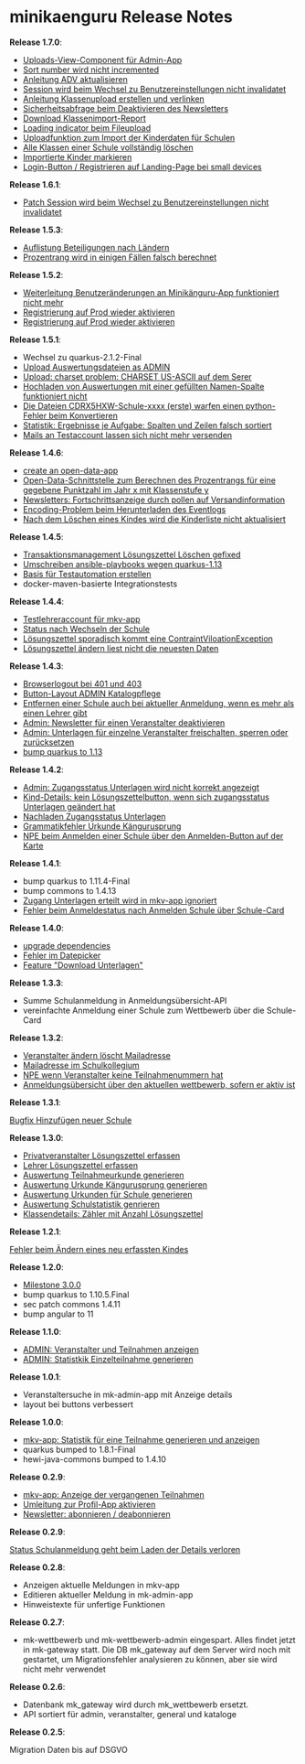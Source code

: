 # minikaenguru Release Notes

__Release 1.7.0__:

* [Uploads-View-Component für Admin-App](https://github.com/heike2718/minikaenguru/issues/311)
* [Sort number wird nicht incremented](https://github.com/heike2718/minikaenguru/issues/350)
* [Anleitung ADV aktualisieren](https://github.com/heike2718/minikaenguru/issues/283)
* [Session wird beim Wechsel zu Benutzereinstellungen nicht invalidatet](https://github.com/heike2718/minikaenguru/issues/335)
* [Anleitung Klassenupload erstellen und verlinken](https://github.com/heike2718/minikaenguru/issues/340)
* [Sicherheitsabfrage beim Deaktivieren des Newsletters](https://github.com/heike2718/minikaenguru/issues/278)
* [Download Klassenimport-Report](https://github.com/heike2718/minikaenguru/issues/341)
* [Loading indicator beim Fileupload](https://github.com/heike2718/minikaenguru/issues/321)
* [Uploadfunktion zum Import der Kinderdaten für Schulen](https://github.com/heike2718/minikaenguru/issues/79)
* [Alle Klassen einer Schule vollständig löschen](https://github.com/heike2718/minikaenguru/issues/331)
* [Importierte Kinder markieren](https://github.com/heike2718/minikaenguru/issues/339)
* [Login-Button / Registrieren auf Landing-Page bei small devices](https://github.com/heike2718/minikaenguru/issues/338)

__Release 1.6.1__:

* [Patch Session wird beim Wechsel zu Benutzereinstellungen nicht invalidatet](https://github.com/heike2718/minikaenguru/issues/335)

__Release 1.5.3__:

* [Auflistung Beteiligungen nach Ländern](https://github.com/heike2718/minikaenguru/issues/332)
* [Prozentrang wird in einigen Fällen falsch berechnet](https://github.com/heike2718/minikaenguru/issues/333)

__Release 1.5.2__:

* [Weiterleitung Benutzeränderungen an Minikänguru-App funktioniert nicht mehr](https://github.com/heike2718/minikaenguru/issues/322)
* [Registrierung auf Prod wieder aktivieren](https://github.com/heike2718/minikaenguru/issues/326)
* [Registrierung auf Prod wieder aktivieren](https://github.com/heike2718/minikaenguru/issues/326)

__Release 1.5.1__:

* Wechsel zu quarkus-2.1.2-Final
* [Upload Auswertungsdateien as ADMIN](https://github.com/heike2718/minikaenguru/issues/307)
* [Upload: charset problem: CHARSET US-ASCII auf dem Serer](https://github.com/heike2718/minikaenguru/issues/316)
* [Hochladen von Auswertungen mit einer gefüllten Namen-Spalte funktioniert nicht](https://github.com/heike2718/minikaenguru/issues/317)
* [Die Dateien CDRX5HXW-Schule-xxxx (erste) warfen einen python-Fehler beim Konvertieren](https://github.com/heike2718/minikaenguru/issues/318)
* [Statistik: Ergebnisse je Aufgabe: Spalten und Zeilen falsch sortiert](https://github.com/heike2718/minikaenguru/issues/319)
* [Mails an Testaccount lassen sich nicht mehr versenden](https://github.com/heike2718/minikaenguru/issues/320)

__Release 1.4.6__:

* [create an open-data-app](https://github.com/heike2718/minikaenguru/issues/302)
* [Open-Data-Schnittstelle zum Berechnen des Prozentrangs für eine gegebene Punktzahl im Jahr x mit Klassenstufe y](https://github.com/heike2718/minikaenguru/issues/172)
* [Newsletters: Fortschrittsanzeige durch pollen auf Versandinformation](https://github.com/heike2718/minikaenguru/issues/205)
* [Encoding-Problem beim Herunterladen des Eventlogs](https://github.com/heike2718/minikaenguru/issues/299)
* [Nach dem Löschen eines Kindes wird die Kinderliste nicht aktualisiert](https://github.com/heike2718/minikaenguru/issues/288)

__Release 1.4.5__:

* [Transaktionsmanagement Lösungszettel Löschen gefixed](https://github.com/heike2718/minikaenguru/issues/291)
* [Umschreiben ansible-playbooks wegen quarkus-1.13](https://github.com/heike2718/minikaenguru/issues/287)
* [Basis für Testautomation erstellen](https://github.com/heike2718/minikaenguru/issues/286)
* docker-maven-basierte Integrationstests

__Release 1.4.4__:

* [Testlehreraccount für mkv-app](https://github.com/heike2718/minikaenguru/issues/273)
* [Status nach Wechseln der Schule](https://github.com/heike2718/minikaenguru/issues/282)
* [Lösungszettel sporadisch kommt eine ContraintViloationException](https://github.com/heike2718/minikaenguru/issues/284)
* [Lösungszettel ändern liest nicht die neuesten Daten](https://github.com/heike2718/minikaenguru/issues/285)

__Release 1.4.3__:

* [Browserlogout bei 401 und 403](https://github.com/heike2718/minikaenguru/issues/275)
* [Button-Layout ADMIN Katalogpflege](https://github.com/heike2718/minikaenguru/issues/223)
* [Entfernen einer Schule auch bei aktueller Anmeldung, wenn es mehr als einen Lehrer gibt](https://github.com/heike2718/minikaenguru/issues/270)
* [Admin: Newsletter für einen Veranstalter deaktivieren](https://github.com/heike2718/minikaenguru/issues/271)
* [Admin: Unterlagen für einzelne Veranstalter freischalten, sperren oder zurücksetzen](https://github.com/heike2718/minikaenguru/issues/243)
* [bump quarkus to 1.13](https://github.com/heike2718/minikaenguru/issues/254)

__Release 1.4.2__:

* [Admin: Zugangsstatus Unterlagen wird nicht korrekt angezeigt](https://github.com/heike2718/minikaenguru/issues/258)
* [Kind-Details: kein Lösungszettelbutton, wenn sich zugangsstatus Unterlagen geändert hat](https://github.com/heike2718/minikaenguru/issues/264)
* [Nachladen Zugangsstatus Unterlagen](https://github.com/heike2718/minikaenguru/issues/255)
* [Grammatikfehler Urkunde Kängurusprung](https://github.com/heike2718/minikaenguru/issues/256)
* [NPE beim Anmelden einer Schule über den Anmelden-Button auf der Karte](https://github.com/heike2718/minikaenguru/issues/261)

__Release 1.4.1__:

* bump quarkus to 1.11.4-Final
* bump commons to 1.4.13
* [Zugang Unterlagen erteilt wird in mkv-app ignoriert](https://github.com/heike2718/minikaenguru/issues/245)
* [Fehler beim Anmeldestatus nach Anmelden Schule über Schule-Card](https://github.com/heike2718/minikaenguru/issues/232)


__Release 1.4.0__:

* [upgrade dependencies](https://github.com/heike2718/minikaenguru/issues/233)
* [Fehler im Datepicker](https://github.com/heike2718/minikaenguru/issues/236)
* [Feature "Download Unterlagen"](https://github.com/heike2718/minikaenguru/issues/194)


__Release 1.3.3__:

* Summe Schulanmeldung in Anmeldungsübersicht-API
* vereinfachte Anmeldung einer Schule zum Wettbewerb über die Schule-Card


__Release 1.3.2__:

* [Veranstalter ändern löscht Mailadresse](https://github.com/heike2718/minikaenguru/issues/226)
* [Mailadresse im Schulkollegium](https://github.com/heike2718/minikaenguru/issues/228)
* [NPE wenn Veranstalter keine Teilnahmenummern hat](https://github.com/heike2718/minikaenguru/issues/224)
* [Anmeldungsübersicht über den aktuellen wettbewerb, sofern er aktiv ist](https://github.com/heike2718/minikaenguru/issues/173)

__Release 1.3.1__:

[Bugfix Hinzufügen neuer Schule](https://github.com/heike2718/minikaenguru/issues/225)

__Release 1.3.0__:

* [Privatveranstalter Lösungszettel erfassen](https://github.com/heike2718/minikaenguru/issues/163)
* [Lehrer Lösungszettel erfassen](https://github.com/heike2718/minikaenguru/issues/166)
* [Auswertung Teilnahmeurkunde generieren](https://github.com/heike2718/minikaenguru/issues/167)
* [Auswertung Urkunde Kängurusprung generieren](https://github.com/heike2718/minikaenguru/issues/211)
* [Auswertung Urkunden für Schule generieren](https://github.com/heike2718/minikaenguru/issues/210)
* [Auswertung Schulstatistik genrieren](https://github.com/heike2718/minikaenguru/issues/209)
* [Klassendetails: Zähler mit Anzahl Lösungszettel](https://github.com/heike2718/minikaenguru/issues/219)

__Release 1.2.1__:

[Fehler beim Ändern eines neu erfassten Kindes](https://github.com/heike2718/minikaenguru/issues/213)


__Release 1.2.0__:

* [Milestone 3.0.0](https://github.com/heike2718/minikaenguru/milestone/3)
* bump quarkus to 1.10.5.Final
* sec patch commons 1.4.11
* bump angular to 11

__Release 1.1.0__:

* [ADMIN: Veranstalter und Teilnahmen anzeigen](https://github.com/heike2718/minikaenguru/issues/35)
* [ADMIN: Statistkik Einzelteilnahme generieren](https://github.com/heike2718/minikaenguru/issues/180)

__Release 1.0.1__:

* Veranstaltersuche in mk-admin-app mit Anzeige details
* layout bei buttons verbessert

__Release 1.0.0__:

* [mkv-app: Statistik für eine Teilnahme generieren und anzeigen](https://github.com/heike2718/minikaenguru/issues/127)
* quarkus bumped to 1.8.1-Final
* hewi-java-commons bumped to 1.4.10

__Release 0.2.9__:

* [mkv-app: Anzeige der vergangenen Teilnahmen](https://github.com/heike2718/minikaenguru/issues/75)
* [Umleitung zur Profil-App aktivieren](https://github.com/heike2718/minikaenguru/issues/146)
* [Newsletter: abonnieren / deabonnieren](https://github.com/heike2718/minikaenguru/issues/155)

__Release 0.2.9__:

[Status Schulanmeldung geht beim Laden der Details verloren](https://github.com/heike2718/minikaenguru/issues/148)

__Release 0.2.8__:

* Anzeigen aktuelle Meldungen in mkv-app
* Editieren aktueller Meldung in mk-admin-app
* Hinweistexte für unfertige Funktionen

__Release 0.2.7__:

* mk-wettbewerb und mk-wettbewerb-admin eingespart. Alles findet jetzt in mk-gateway
  statt. Die DB mk_gateway auf dem Server wird noch mit gestartet, um Migrationsfehler
  analysieren zu können, aber sie wird nicht mehr verwendet

__Release 0.2.6__:

* Datenbank mk_gateway wird durch mk_wettbewerb ersetzt.
* API sortiert für admin, veranstalter, general und kataloge

__Release 0.2.5__:

Migration Daten bis auf DSGVO

